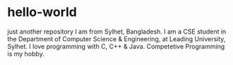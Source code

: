 # hello-world
just another repository
I am from Sylhet, Bangladesh. I am a CSE student in the Department of Computer Science & Engineering, at Leading University, Sylhet.
I love programming with C, C++ & Java. Competetive Programming is my hobby.
